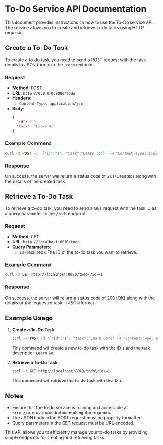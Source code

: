 
# To-Do Service API Documentation

This document provides instructions on how to use the To-Do service API. The service allows you to create and retrieve to-do tasks using HTTP requests.

## Create a To-Do Task

To create a to-do task, you need to send a POST request with the task details in JSON format to the `/todo` endpoint.

### Request

- **Method**: POST
- **URL**: `http://0.0.0.0:8080/todo`
- **Headers**: 
  - `Content-Type: application/json`
- **Body**:
  ```json
  {
    "id": "1",
    "task": "Learn Go"
  }
  ```

### Example Command

```sh
curl -X POST -d '{"id":"1", "task":"Learn Go"}' -H "Content-Type: application/json" http://0.0.0.0:8080/todo
```

### Response

On success, the server will return a status code of 201 (Created) along with the details of the created task.

## Retrieve a To-Do Task

To retrieve a to-do task, you need to send a GET request with the task ID as a query parameter to the `/todo` endpoint.

### Request

- **Method**: GET
- **URL**: `http://localhost:8080/todo`
- **Query Parameters**:
  - `id` (required): The ID of the to-do task you want to retrieve.

### Example Command

```sh
curl -X GET http://localhost:8080/todo\?id\=1
```

### Response

On success, the server will return a status code of 200 (OK) along with the details of the requested task in JSON format.

## Example Usage

1. **Create a To-Do Task**

    ```sh
    curl -X POST -d '{"id":"1", "task":"Learn Go"}' -H "Content-Type: application/json" http://0.0.0.0:8080/todo
    ```

    This command will create a new to-do task with the ID `1` and the task description `Learn Go`.

2. **Retrieve a To-Do Task**

    ```sh
    curl -X GET http://localhost:8080/todo\?id\=1
    ```

    This command will retrieve the to-do task with the ID `1`.

## Notes

- Ensure that the to-do service is running and accessible at `http://0.0.0.0:8080` before making the requests.
- The JSON body in the POST request must be properly formatted.
- Query parameters in the GET request must be URL-encoded.

This API allows you to efficiently manage your to-do tasks by providing simple endpoints for creating and retrieving tasks.